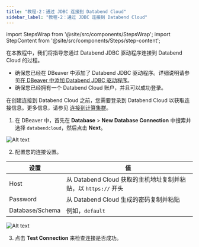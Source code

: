 ```yaml
---
title: "教程-2：通过 JDBC 连接到 Databend Cloud"
sidebar_label: "教程-2：通过 JDBC 连接到 Databend Cloud"
---
```


import StepsWrap from '@site/src/components/StepsWrap';
import StepContent from '@site/src/components/Steps/step-content';

在本教程中，我们将指导您通过 Databend JDBC 驱动程序连接到 Databend Cloud 的过程。

<StepsWrap>
<StepContent number="0" title="开始之前">

- 确保您已经在 DBeaver 中添加了 Databend JDBC 驱动程序。详细说明请参见[在 DBeaver 中添加 Databend JDBC 驱动程序](index.md#adding-databend-jdbc-driver-to-dbeaver)。
- 确保您已经拥有一个 Databend Cloud 账户，并且可以成功登录。

</StepContent>
<StepContent number="1" title="创建连接">

在创建连接到 Databend Cloud 之前，您需要登录到 Databend Cloud 以获取连接信息。更多信息，请参见 [连接到计算集群](../../20-cloud/10-using-databend-cloud/00-warehouses.md#connecting)。

1. 在 DBeaver 中，首先在 **Database** > **New Database Connection** 中搜索并选择 `databendcloud`，然后点击 **Next**。

![Alt text](@site/static/img/documents/develop/jdbc-select-driver.png)

2. 配置您的连接设置。

| 设置            | 值                                                             |
| --------------- | -------------------------------------------------------------- |
| Host            | 从 Databend Cloud 获取的主机地址复制并粘贴，以 `https://` 开头 |
| Password        | 从 Databend Cloud 生成的密码复制并粘贴                         |
| Database/Schema | 例如，`default`                                                |

![Alt text](@site/static/img/documents/develop/jdbc-connect.png)

3. 点击 **Test Connection** 来检查连接是否成功。

</StepContent>
</StepsWrap>
